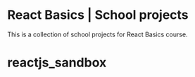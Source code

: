 # React Basics | School projects

This is a collection of school projects for React Basics course.
# reactjs_sandbox
